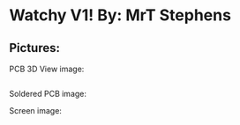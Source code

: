 <h1>Watchy V1! By: MrT Stephens</h1>
<h2>Pictures:</h2>
PCB 3D View image:
<p><img><https://user-images.githubusercontent.com/92452307/159169044-c0a49706-044d-4153-9cff-ed67fa5d3afe.png>
<p>Soldered PCB image:
<p>
<p>Screen image:
<p>
